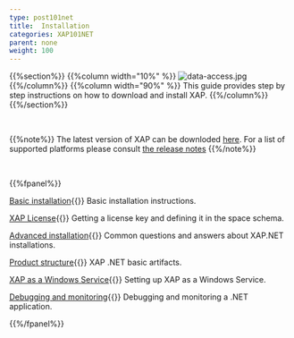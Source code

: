 ```yaml
---
type: post101net
title:  Installation
categories: XAP101NET
parent: none
weight: 100
---
```




{{%section%}}
{{%column width="10%" %}}
![data-access.jpg](/attachment_files/subject/data-access.png)
{{%/column%}}
{{%column width="90%" %}}
This guide provides step by step instructions on how to download and install XAP.
{{%/column%}}
{{%/section%}}

<br>

{{%note%}}
The latest version of XAP can be downloded [here](http://www.gigaspaces.com/xap-download).
For a list of supported platforms please consult [the release notes](/release_notes)
{{%/note%}}

<br>

{{%fpanel%}}

[Basic installation](./installation.html){{<wbr>}}
Basic installation instructions.

[XAP License](./license-key.html){{<wbr>}}
Getting a license key and defining it in the space schema.

[Advanced installation](./advanced-installation-scenarios.html){{<wbr>}}
Common questions and answers about XAP.NET installations.

[Product structure](./product-structure.html){{<wbr>}}
XAP .NET basic artifacts.

[XAP as a Windows Service](./gigaspaces-services-manager.html){{<wbr>}}
Setting up XAP as a Windows Service.

[Debugging and monitoring](./debugging-a-xap.net-application.html){{<wbr>}}
Debugging and monitoring a .NET application.


{{%/fpanel%}}

